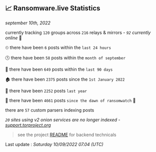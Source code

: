 
## 📈 Ransomware.live Statistics
_september 10th, 2022_

currently tracking `120` groups across `216` relays & mirrors - _`92` currently online_ 📡

⏲ there have been `6` posts within the `last 24 hours`

🕓 there have been `58` posts within the `month of september`

📅 there have been `649` posts within the `last 90 days`

🏚 there have been `2375` posts since the `1st January 2022`

🚀 there have been `2252` posts `last year`

🦕 there have been `4661` posts `since the dawn of ransomwatch` 🐣

there are `57` custom parsers indexing posts

_`20` sites using v2 onion services are no longer indexed - [support.torproject.org](https://support.torproject.org/onionservices/v2-deprecation/)_

> see the project [README](https://github.com/jmousqueton/ransomwatch#readme) for backend technicals



Last update : _Saturday 10/09/2022 07.04 (UTC)_

